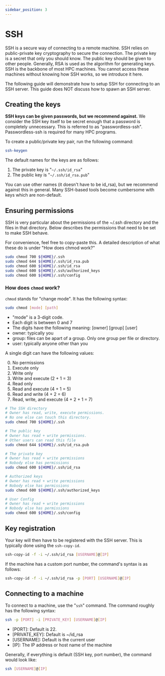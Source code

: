 ```yaml
---
sidebar_position: 3
---
```


# SSH

SSH is a secure way of connecting to a remote machine. SSH relies on public-private key cryptography to secure
the connection. The private key is a secret that only you should know. The public key should be given to other
people. Generally, RSA is used as the algorithm for generating keys. SSH is the backbone of most HPC machines.
You cannot access these machines without knowing how SSH works, so we introduce it here.

The following guide will demonstrate how to setup SSH for connecting to an SSH server. This guide does NOT
discuss how to spawn an SSH server.

## Creating the keys

**SSH keys can be given passwords, but we recommend against.** We consider the SSH key itself to be secret enough
that a password is completely unnecessary. This is referred to as "passwordless-ssh". Passwordless-ssh is required
for many HPC programs.

To create a public/private key pair, run the following command:

```bash
ssh-keygen
```

The default names for the keys are as follows:

1. The private key is "`~/.ssh/id_rsa`"
1. The public key is "`~/.ssh/id_rsa.pub`"

You can use other names (it doesn't have to be id_rsa), but we recommend against this in general. Many SSH-based
tools become cumbersome with keys which are non-default.

## Ensuring permissions

SSH is very particular about the permissions of the ~/.ssh directory and the files in that directory. Below describes
the permissions that need to be set to make SSH behave.

For convenience, feel free to copy-paste this. A detailed description of what these do is under "How does chmod work?"

```bash
sudo chmod 700 ${HOME}/.ssh
sudo chmod 644 ${HOME}/.ssh/id_rsa.pub
sudo chmod 600 ${HOME}/.ssh/id_rsa
sudo chmod 600 ${HOME}/.ssh/authorized_keys
sudo chmod 600 ${HOME}/.ssh/config
```

### How does `chmod` work?

`chmod` stands for "change mode". It has the following syntax:

```bash
sudo chmod [mode] [path]
```

- "mode" is a 3-digit code.
- Each digit is between 0 and 7
- The digits have the following meaning: [owner] [group] [user]
- owner: typically you
- group: files can be apart of a group. Only one group per file or directory.
- user: typically anyone other than you

A single digit can have the following values:

0. No permissions
1. Execute only
2. Write only
3. Write and execute (2 + 1 = 3)
4. Read only
5. Read and execute (4 + 1 = 5)
6. Read and write (4 + 2 = 6)
7. Read, write, and execute (4 + 2 + 1 = 7)

```bash
# The SSH directory
# Owner has read, write, execute permissions.
# No one else can touch this directory.
sudo chmod 700 ${HOME}/.ssh

# The public key
# Owner has read + write permissions.
# Other users can read this file
sudo chmod 644 ${HOME}/.ssh/id_rsa.pub

# The private key
# Owner has read + write permissions
# Nobody else has permissions
sudo chmod 600 ${HOME}/.ssh/id_rsa

# Authorized keys
# Owner has read + write permissions
# Nobody else has permissions
sudo chmod 600 ${HOME}/.ssh/authorized_keys

# User Config
# Owner has read + write permissions
# Nobody else has permissions
sudo chmod 600 ${HOME}/.ssh/config
```

## Key registration

Your key will then have to be registered with the SSH server. This is typically done using the `ssh-copy-id`.

```bash
ssh-copy-id -f -i ~/.ssh/id_rsa [USERNAME]@[IP]
```

If the machine has a custom port number, the command's syntax is as follows:

```bash
ssh-copy-id -f -i ~/.ssh/id_rsa -p [PORT] [USERNAME]@[IP]
```

## Connecting to a machine

To connect to a machine, use the "`ssh`" command. The command roughly has the following syntax:

```bash
ssh -p [PORT] -i [PRIVATE_KEY] [USERNAME]@[IP]
```

- [PORT]: Default is 22.
- [PRIVATE_KEY]: Default is ~/id_rsa
- [USERNAME]: Default is the current user
- [IP]: The IP address or host name of the machine

Generally, if everything is default (SSH key, port number), the command would look like:

```bash
ssh [USERNAME]@[IP]
```
